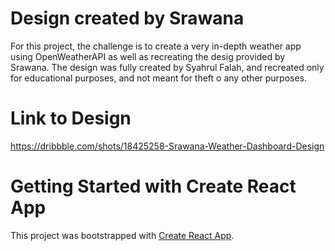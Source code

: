 # Design created by Srawana

For this project, the challenge is to create a very in-depth weather app using OpenWeatherAPI as well as recreating the desig provided by Srawana. The design was fully created by Syahrul Falah, and recreated only for educational purposes, and not meant for theft o any other purposes.

# Link to Design 

https://dribbble.com/shots/18425258-Srawana-Weather-Dashboard-Design

# Getting Started with Create React App

This project was bootstrapped with [Create React App](https://github.com/facebook/create-react-app).
